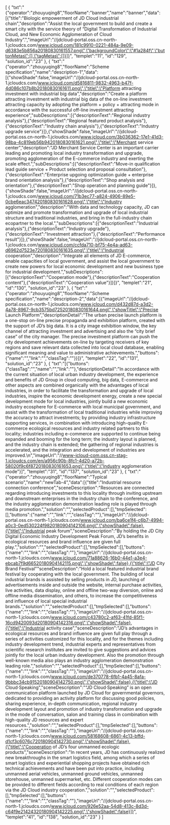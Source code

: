 [
	{
		"txt":"{\"operator\":\"zhouyuqing8\",\"floorName\":\"banner\",\"name\":\"banner\",\"data\":[{\"title\":\"Biologic empowerment of JD Cloud industrial chain\",\"description\":\"Assist the local government to build and create a smart city with the service theory of “Digital Transformation of Industrial Cloud, and New Economic Agglomeration of Cloud Industry”.\",\"imageUrl\":\"//jdcloud-portal.oss.cn-north-1.jcloudcs.com/www.jcloud.com/181c9910-0221-484a-9e09-d6383e5b856a20180830161557.png\",\"backgroundColor\":\"#1a284f\",\"buttonMetas\":[],\"tagMetas\":[]}]}",
		"templet":"11",
		"id":"129",
		"solution_id":"23"
	},
	{
		"txt":"{\"operator\":\"zhouyuqing8\",\"floorName\":\"Scheme specification\",\"name\":\"description-1\",\"data\":[{\"showShade\":false,\"imageUrl\":\"//jdcloud-portal.oss.cn-north-1.jcloudcs.com/www.jcloud.com/d5816811-9832-4963-b47f-4d086c107b8b20180830161611.png\",\"title\":\"Platform attracting investment with industrial big data\",\"description\":\"Create a platform attracting investment with industrial big data of the on-line investment attracting capacity by adopting the platform + policy + attracting mode in accordance with the successful off-line investment attracting experience\",\"subDescriptions\":[{\"descriptionText\":\"Regional industry analysis\"},{\"descriptionText\":\"Regional featured product analysis\"},{\"descriptionText\":\"Industry chain analysis\"},{\"descriptionText\":\"Industry upgrade service\"}]},{\"showShade\":false,\"imageUrl\":\"//jdcloud-portal.oss.cn-north-1.jcloudcs.com/www.jcloud.com/3b036362-17e1-41d3-98ba-4c819eb56b9420180830161621.png\",\"title\":\"Merchant service center\",\"description\":\"JD Merchant Service Center is an important carrier leading and promoting local industry transformation and upgrade, promoting agglomeration of the E-commerce industry and exerting the scale effect.\",\"subDescriptions\":[{\"descriptionText\":\"Move-in qualification lead guide service + Product selection and proposal consultation\"},{\"descriptionText\":\"Enterprise upgoing optimization guide + enterprise brand orientation analysis\"},{\"descriptionText\":\"Shop analysis and orientation\"},{\"descriptionText\":\"Shop operation and planning guide\"}]},{\"showShade\":false,\"imageUrl\":\"//jdcloud-portal.oss.cn-north-1.jcloudcs.com/www.jcloud.com/71b3ec77-a824-4906-89e5-0cbe6eac347420180830161628.png\",\"title\":\"Industry agglomeration\",\"description\":\"With data and technology capacity, JD can optimize and promote transformation and upgrade of local industrial structure and traditional industries, and bring in the full-industry chain ecopartner to the local.\",\"subDescriptions\":[{\"descriptionText\":\"Industrial analysis\"},{\"descriptionText\":\"Industry upgrade\"},{\"descriptionText\":\"Investment attraction\"},{\"descriptionText\":\"Performance result\"}]},{\"showShade\":false,\"imageUrl\":\"//jdcloud-portal.oss.cn-north-1.jcloudcs.com/www.jcloud.com/ccfda710-bf75-4e4a-ad63-d6962d7523e720180830161635.png\",\"title\":\"Industrial cooperation\",\"description\":\"Integrate all elements of JD E-commerce, enable capacities of local government, and assist the local government to create new powers for local economic development and new business type for industrial development.\",\"subDescriptions\":[{\"descriptionText\":\"Cooperation mode\"},{\"descriptionText\":\"Cooperation content\"},{\"descriptionText\":\"Cooperation value\"}]}]}",
		"templet":"21",
		"id":"130",
		"solution_id":"23"
	},
	{
		"txt":"{\"operator\":\"zhouyuqing8\",\"floorName\":\"Scheme specification\",\"name\":\"description-2\",\"data\":[{\"imageUrl\":\"//jdcloud-portal.oss.cn-north-1.jcloudcs.com/www.jcloud.com/d432d87d-a3d2-4a78-8967-9cb3575bd72520180830161644.png\",\"showTitle\":\"Precise Launch Platform\",\"descriptionDetail\":\"The urban precise launch platform is a one-stop on-line precise propaganda and exhibition platform, created with the support of JD’s big data. It is a city image exhibition window, the key channel of attracting investment and advertising and also the “city brief case” of the city manager. The precise investment platform can push the city development achievements on-line by targeting receivers of key regions and save relevant data collected into local cloud database, enabling significant meaning and value to administrative achievements.\",\"buttons\":{\"name\":\"\",\"link\":\"\",\"classTag\":\"\"}}]}",
		"templet":"22",
		"id":"131",
		"solution_id":"23"
	},
	{
		"txt":"[{\"buttons\":{\"classTag\":\"\",\"name\":\"\",\"link\":\"\"},\"descriptionDetail\":\"In accordance with the current situation of local urban industry development, the experience and benefits of JD Group in cloud computing, big data, E-commerce and other aspects are combined organically with the advantages of local industries, in order to facilitate the transformation and upgrade of local industries, inspire the economic development energy, create a new special development mode for local industries, jointly build a new economic industry ecosphere for E-commerce with local municipal government, and assist with the transformation of local traditional industries while improving the accuracy to attract investments; by providing industry infrastructure supporting services, in combination with introducing high-quality E-commerce ecological resources and industry related partners to this locality; industries including e-commerce are supported to continue being expanded and booming for the long term; the industry layout is planned, and the industry chain is extended; the gathering of regional industries is accelerated, and the integration and development of industries are improved.\\n\",\"imageUrl\":\"//www-jcloud-com.oss.cn-stag-1.jcloudcs.com/en/a956c90b-8fc1-4d20-a72b-58020f9c6f8720180830161653.png\",\"title\":\"Industry agglomeration mode\"}]",
		"templet":"31",
		"id":"137",
		"solution_id":"23"
	},
	{
		"txt":"{\"operator\":\"zhouyuqing8\",\"floorName\":\"Typical scenario\",\"name\":\"newTab-4\",\"data\":[{\"title\":\"Industrial resource connection conference\",\"sceneDescription\":\"Resources are connected regarding introducing investments to this locality through inviting upstream and downstream enterprises in the industry chain to the conference, and the industry agglomeration demonstration leading role is played through media promotion.\",\"solution\":\"\",\"selectedProduct\":[],\"tmpSelected\":[],\"buttons\":{\"name\":\"\",\"link\":\"\",\"classTag\":\"\"},\"imageUrl\":\"//jdcloud-portal.oss.cn-north-1.jcloudcs.com/www.jcloud.com/ba6ce1f4-c6b7-4994-a0c3-0ed530224f9820180904142106.png\",\"showShade\":false},{\"title\":\"Industrial peak forum\",\"sceneDescription\":\"By holding the JD City Digital Economic Industry Development Peak Forum, JD’s benefits in ecological resources and brand influence are given full play.\",\"solution\":\"\",\"selectedProduct\":[],\"tmpSelected\":[],\"buttons\":{\"name\":\"\",\"link\":\"\",\"classTag\":\"\"},\"imageUrl\":\"//jdcloud-portal.oss.cn-north-1.jcloudcs.com/www.jcloud.com/71a88626-16b0-44e1-a3e4-ebcab7f9d66520180904142115.png\",\"showShade\":false},{\"title\":\"JD City Brand Festival\"\"sceneDescription\":\"Hold a local featured industrial brand festival by cooperating with the local government. The building of local industrial brands is assisted by selling products in JD, launching of advertisements inside and outside the website, internal purchase activities, live activities, data display, online and offline two-way diversion, online and offline media dissemination, and others, to increase the competitiveness and influence of local special industrial brands.\",\"solution\":\"\",\"selectedProduct\":[],\"tmpSelected\":[],\"buttons\":{\"name\":\"\",\"link\":\"\",\"classTag\":\"\"},\"imageUrl\":\"//jdcloud-portal.oss.cn-north-1.jcloudcs.com/www.jcloud.com/c43780c2-af63-41fd-85f1-16cd9420093d20180904142316.png\",\"showShade\":false},{\"title\":\"Industrial activity case\",\"sceneDescription\":\"JD’s advantages in ecological resources and brand influence are given full play through a series of activities customized for this locality, and for the themes including industry development trend, industrial experts and representatives from scientific research institutes are invited to give suggestions and advices jointly for the local urban industry development. Also the promotion through well-known media also plays an industry agglomeration demonstration leading role.\",\"solution\":\"\",\"selectedProduct\":[],\"tmpSelected\":[],\"buttons\":{\"name\":\"\",\"link\":\"\",\"classTag\":\"\"},\"imageUrl\":\"//jdcloud-portal.oss.cn-north-1.jcloudcs.com/www.jcloud.com/de370778-6fb1-4a45-8afa-9bbbc34cb91520180904142750.png\",\"showShade\":false},{\"title\":\"JD Cloud·Speaking\",\"sceneDescription\":\"“JD Cloud·Speaking” is an open communication platform launched by JD Cloud for governmental governors, dedicated to providing an activity platform for discussing good policies, sharing experience, in-depth communication, regional industry development layout and promotion of industry transformation and upgrade in the mode of conversation, salon and training class in combination with high-quality JD resources and expert resources.\",\"solution\":\"\",\"selectedProduct\":[],\"tmpSelected\":[],\"buttons\":{\"name\":\"\",\"link\":\"\",\"classTag\":\"\"},\"imageUrl\":\"//jdcloud-portal.oss.cn-north-1.jcloudcs.com/www.jcloud.com/58168608-6861-4c13-bffd-d1cf3c6076c720180904142730.png\",\"showShade\":false},{\"title\":\"Cooperation of JD’s four unmanned ecologic products\",\"sceneDescription\":\"In recent years, JD has continuously realized new breakthroughs in the smart logistics field, among which a series of smart logistics and experiential shopping projects have obtained rich technical achievements and have been put into practice, including unmanned aerial vehicles, unmanned ground vehicles, unmanned storehouse, unmanned supermarket, etc. Different cooperation modes can be provided to different fields according to real conditions of each region via the JD Cloud industry cooperation.\",\"solution\":\"\",\"selectedProduct\":[],\"tmpSelected\":[],\"buttons\":{\"name\":\"\",\"link\":\"\",\"classTag\":\"\"},\"imageUrl\":\"//jdcloud-portal.oss.cn-north-1.jcloudcs.com/www.jcloud.com/926e52aa-54d8-413c-8d3d-c64f9e21424320180904142225.png\",\"showShade\":false}]}",
		"templet":"41",
		"id":"138",
		"solution_id":"23"
	}
]